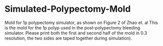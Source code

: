 # Simulated-Polypectomy-Mold
Mold for 1p polypectomy simulator, as shown on Figure 2 of Zhao et. al
This is the mold for the 1p polyp used in the post-polypectomy bleeding simulator. Please print both the first and second half of the mold in 0.3 resolution, the two sides are taped together during simulation).
